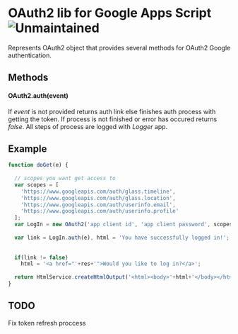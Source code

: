# OAuth2 lib for Google Apps Script ![Unmaintained](https://img.shields.io/badge/status-unmaintained-red.svg)
Represents OAuth2 object that provides several methods for OAuth2 Google authentication.

## Methods

#### OAuth2.auth(event)
If *event* is not provided returns auth link else finishes auth process with getting the token.
If process is not finished or error has occured returns *false*. All steps of process are logged with *Logger* app.

## Example
```javascript
function doGet(e) {
  
  // scopes you want get access to
  var scopes = [
    'https://www.googleapis.com/auth/glass.timeline',
    'https://www.googleapis.com/auth/glass.location',
    'https://www.googleapis.com/auth/userinfo.email',
    'https://www.googleapis.com/auth/userinfo.profile'
  ];
  var LogIn = new OAuth2('app client id', 'app client password', scopes);
  
  var link = LogIn.auth(e), html = 'You have successfully logged in!';
  
  
  if(link != false)
    html = '<a href="'+res+'">Would you like to log in?</a>';
  
  return HtmlService.createHtmlOutput('<html><body>'+html+'</body></html>');
} 
```

## TODO
Fix token refresh proccess
